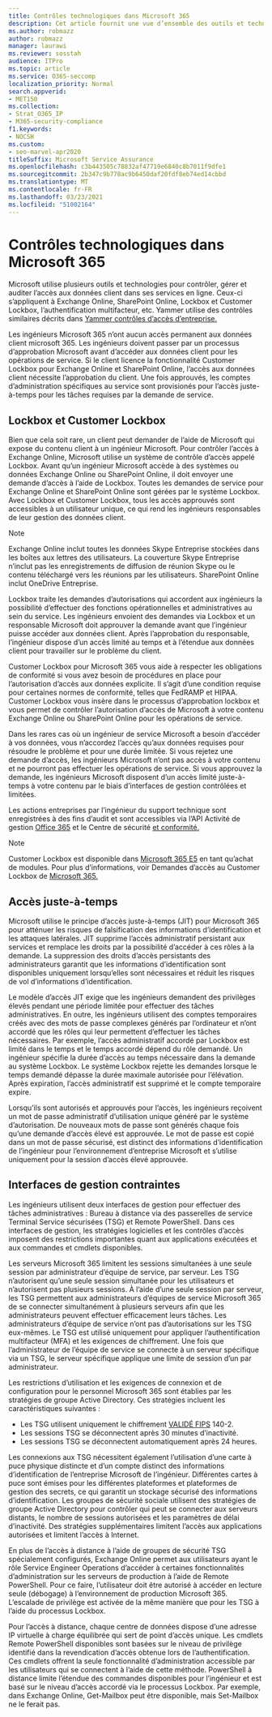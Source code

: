 ```yaml
---
title: Contrôles technologiques dans Microsoft 365
description: Cet article fournit une vue d’ensemble des outils et technologies utilisés par Microsoft pour le contrôle des technologies dans Microsoft 365.
ms.author: robmazz
author: robmazz
manager: laurawi
ms.reviewer: sosstah
audience: ITPro
ms.topic: article
ms.service: O365-seccomp
localization_priority: Normal
search.appverid:
- MET150
ms.collection:
- Strat_O365_IP
- M365-security-compliance
f1.keywords:
- NOCSH
ms.custom:
- seo-marvel-apr2020
titleSuffix: Microsoft Service Assurance
ms.openlocfilehash: c3b443505c78832af47719e6840c8b7011f9dfe1
ms.sourcegitcommit: 2b347c9b778ac9b6450daf20fdf8eb74ed14cbbd
ms.translationtype: MT
ms.contentlocale: fr-FR
ms.lasthandoff: 03/23/2021
ms.locfileid: "51002164"
---
```

# <a name="technology-controls-in-microsoft-365"></a>Contrôles technologiques dans Microsoft 365 

Microsoft utilise plusieurs outils et technologies pour contrôler, gérer et auditer l’accès aux données client dans ses services en ligne. Ceux-ci s’appliquent à Exchange Online, SharePoint Online, Lockbox et Customer Lockbox, l’authentification multifacteur, etc. Yammer utilise des contrôles similaires décrits dans [Yammer contrôles d’accès d’entreprise.](assurance-yammer-enterprise-access-controls.md)

Les ingénieurs Microsoft 365 n’ont aucun accès permanent aux données client microsoft 365. Les ingénieurs doivent passer par un processus d’approbation Microsoft avant d’accéder aux données client pour les opérations de service. Si le client licence la fonctionnalité Customer Lockbox pour Exchange Online et SharePoint Online, l’accès aux données client nécessite l’approbation du client. Une fois approuvés, les comptes d’administration spécifiques au service sont provisionés pour l’accès juste-à-temps pour les tâches requises par la demande de service.

## <a name="lockbox-and-customer-lockbox"></a>Lockbox et Customer Lockbox

Bien que cela soit rare, un client peut demander de l’aide de Microsoft qui expose du contenu client à un ingénieur Microsoft. Pour contrôler l’accès à Exchange Online, Microsoft utilise un système de contrôle d’accès appelé Lockbox. Avant qu’un ingénieur Microsoft accède à des systèmes ou données Exchange Online ou SharePoint Online, il doit envoyer une demande d’accès à l’aide de Lockbox. Toutes les demandes de service pour Exchange Online et SharePoint Online sont gérées par le système Lockbox. Avec Lockbox et Customer Lockbox, tous les accès approuvés sont accessibles à un utilisateur unique, ce qui rend les ingénieurs responsables de leur gestion des données client.

> [!NOTE]
> Exchange Online inclut toutes les données Skype Entreprise stockées dans les boîtes aux lettres des utilisateurs. La couverture Skype Entreprise n’inclut pas les enregistrements de diffusion de réunion Skype ou le contenu téléchargé vers les réunions par les utilisateurs. SharePoint Online inclut OneDrive Entreprise.

Lockbox traite les demandes d’autorisations qui accordent aux ingénieurs la possibilité d’effectuer des fonctions opérationnelles et administratives au sein du service. Les ingénieurs envoient des demandes via Lockbox et un responsable Microsoft doit approuver la demande avant que l’ingénieur puisse accéder aux données client. Après l’approbation du responsable, l’ingénieur dispose d’un accès limité au temps et à l’étendue aux données client pour travailler sur le problème du client.

Customer Lockbox pour Microsoft 365 vous aide à respecter les obligations de conformité si vous avez besoin de procédures en place pour l’autorisation d’accès aux données explicite. Il s’agit d’une condition requise pour certaines normes de conformité, telles que FedRAMP et HIPAA. Customer Lockbox vous insère dans le processus d’approbation lockbox et vous permet de contrôler l’autorisation d’accès de Microsoft à votre contenu Exchange Online ou SharePoint Online pour les opérations de service.

Dans les rares cas où un ingénieur de service Microsoft a besoin d’accéder à vos données, vous n’accordez l’accès qu’aux données requises pour résoudre le problème et pour une durée limitée. Si vous rejetez une demande d’accès, les ingénieurs Microsoft n’ont pas accès à votre contenu et ne pourront pas effectuer les opérations de service. Si vous approuvez la demande, les ingénieurs Microsoft disposent d’un accès limité juste-à-temps à votre contenu par le biais d’interfaces de gestion contrôlées et limitées.

Les actions entreprises par l’ingénieur du support technique sont enregistrées à des fins d’audit et sont accessibles via l’API Activité de gestion [Office 365](/office/office-365-management-api/get-started-with-office-365-management-apis) et le Centre de sécurité [et conformité.](https://protection.office.com/)

>[!NOTE]
> Customer Lockbox est disponible dans [Microsoft 365 E5](https://products.office.com/business/office-365-enterprise-e5-business-software) en tant qu’achat de modules. Pour plus d’informations, voir Demandes d’accès au Customer Lockbox de [Microsoft 365.](https://support.office.com/article/Office-365-Customer-Lockbox-Requests-36f9cdd1-e64c-421b-a7e4-4a54d16440a2)

## <a name="just-in-time-access"></a>Accès juste-à-temps

Microsoft utilise le principe d’accès juste-à-temps (JIT) pour Microsoft 365 pour atténuer les risques de falsification des informations d’identification et les attaques latérales. JIT supprime l’accès administratif persistant aux services et remplace les droits par la possibilité d’accéder à ces rôles à la demande. La suppression des droits d’accès persistants des administrateurs garantit que les informations d’identification sont disponibles uniquement lorsqu’elles sont nécessaires et réduit les risques de vol d’informations d’identification.

Le modèle d’accès JIT exige que les ingénieurs demandent des privilèges élevés pendant une période limitée pour effectuer des tâches administratives. En outre, les ingénieurs utilisent des comptes temporaires créés avec des mots de passe complexes générés par l’ordinateur et n’ont accordé que les rôles qui leur permettent d’effectuer les tâches nécessaires. Par exemple, l’accès administratif accordé par Lockbox est limité dans le temps et le temps accordé dépend du rôle demandé. Un ingénieur spécifie la durée d’accès au temps nécessaire dans la demande au système Lockbox. Le système Lockbox rejette les demandes lorsque le temps demandé dépasse la durée maximale autorisée pour l’élévation. Après expiration, l’accès administratif est supprimé et le compte temporaire expire.

Lorsqu’ils sont autorisés et approuvés pour l’accès, les ingénieurs reçoivent un mot de passe administratif d’utilisation unique généré par le système d’autorisation. De nouveaux mots de passe sont générés chaque fois qu’une demande d’accès élevé est approuvée. Le mot de passe est copié dans un mot de passe sécurisé, est distinct des informations d’identification de l’ingénieur pour l’environnement d’entreprise Microsoft et s’utilise uniquement pour la session d’accès élevé approuvée.

## <a name="constrained-management-interfaces"></a>Interfaces de gestion contraintes

Les ingénieurs utilisent deux interfaces de gestion pour effectuer des tâches administratives : Bureau à distance via des passerelles de service Terminal Service sécurisées (TSG) et Remote PowerShell. Dans ces interfaces de gestion, les stratégies logicielles et les contrôles d’accès imposent des restrictions importantes quant aux applications exécutées et aux commandes et cmdlets disponibles.

Les serveurs Microsoft 365 limitent les sessions simultanées à une seule session par administrateur d’équipe de service, par serveur. Les TSG n’autorisent qu’une seule session simultanée pour les utilisateurs et n’autorisent pas plusieurs sessions. À l’aide d’une seule session par serveur, les TSG permettent aux administrateurs d’équipes de service Microsoft 365 de se connecter simultanément à plusieurs serveurs afin que les administrateurs peuvent effectuer efficacement leurs tâches. Les administrateurs d’équipe de service n’ont pas d’autorisations sur les TSG eux-mêmes. Le TSG est utilisé uniquement pour appliquer l’authentification multifacteur (MFA) et les exigences de chiffrement. Une fois que l’administrateur de l’équipe de service se connecte à un serveur spécifique via un TSG, le serveur spécifique applique une limite de session d’un par administrateur.

Les restrictions d’utilisation et les exigences de connexion et de configuration pour le personnel Microsoft 365 sont établies par les stratégies de groupe Active Directory. Ces stratégies incluent les caractéristiques suivantes :

- Les TSG utilisent uniquement le chiffrement [VALIDÉ FIPS](https://www.microsoft.com/TrustCenter/Compliance/FIPS) 140-2.
- Les sessions TSG se déconnectent après 30 minutes d’inactivité.
- Les sessions TSG se déconnectent automatiquement après 24 heures.

Les connexions aux TSG nécessitent également l’utilisation d’une carte à puce physique distincte et d’un compte distinct des informations d’identification de l’entreprise Microsoft de l’ingénieur. Différentes cartes à puce sont émises pour les différentes plateformes et plateformes de gestion des secrets, ce qui garantit un stockage sécurisé des informations d’identification. Les groupes de sécurité sociale utilisent des stratégies de groupe Active Directory pour contrôler qui peut se connecter aux serveurs distants, le nombre de sessions autorisées et les paramètres de délai d’inactivité. Des stratégies supplémentaires limitent l’accès aux applications autorisées et limitent l’accès à Internet.

En plus de l’accès à distance à l’aide de groupes de sécurité TSG spécialement configurés, Exchange Online permet aux utilisateurs ayant le rôle Service Engineer Operations d’accéder à certaines fonctionnalités d’administration sur les serveurs de production à l’aide de Remote PowerShell. Pour ce faire, l’utilisateur doit être autorisé à accéder en lecture seule (débogage) à l’environnement de production Microsoft 365. L’escalade de privilège est activée de la même manière que pour les TSG à l’aide du processus Lockbox.

Pour l’accès à distance, chaque centre de données dispose d’une adresse IP virtuelle à charge équilibrée qui sert de point d’accès unique. Les cmdlets Remote PowerShell disponibles sont basées sur le niveau de privilège identifié dans la revendication d’accès obtenue lors de l’authentification. Ces cmdlets offrent la seule fonctionnalité d’administration accessible par les utilisateurs qui se connectent à l’aide de cette méthode. PowerShell à distance limite l’étendue des commandes disponibles pour l’ingénieur et est basé sur le niveau d’accès accordé via le processus Lockbox. Par exemple, dans Exchange Online, Get-Mailbox peut être disponible, mais Set-Mailbox ne le ferait pas.
